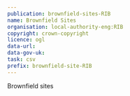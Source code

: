 ```yaml
---
publication: brownfield-sites-RIB
name: Brownfield Sites
organisation: local-authority-eng:RIB
copyright: crown-copyright
licence: ogl
data-url: 
data-gov-uk: 
task: csv
prefix: brownfield-site-RIB
---
```


Brownfield sites


